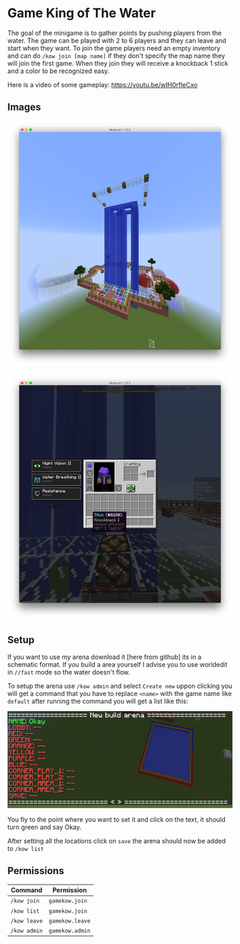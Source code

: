 # Game King of The Water

The goal of the minigame is to gather points by pushing players from the water.
The game can be played with 2 to 6 players and they can leave and start when they want.
To join the game players need an empty inventory and can do `/kow join [map name]` if they don't specify the map name they will join the first game.
When they join they will receive a knockback 1 stick and a color to be recognized easy.

Here is a video of some gameplay:
https://youtu.be/wIH0rfleCxo


## Images

![Arena](images/1.png)

![Inventory](images/2.png)


## Setup
If you want to use my arena download it [here from github] its in a schematic format.
If you build a area yourself I advise you to use worldedit in `//fast` mode so the water doesn't flow.

To setup the arena
use `/kow admin` and select `Create new` uppon clicking you will get a command that you have to replace `<name>` with the game name like `default`
after running the command you will get a list like this:

![List in red](images/3.png)

You fly to the point where you want to set it and click on the text, it should turn green and say Okay.

After setting all the locations click on `save` the arena should now be added to `/kow list` 

## Permissions

| Command | Permission |
|---------|------------|
| `/kow join` | `gamekow.join` |
| `/kow list` | `gamekow.join` |
| `/kow leave` | `gamekow.leave` |
| `/kow admin` | `gamekow.admin` |

